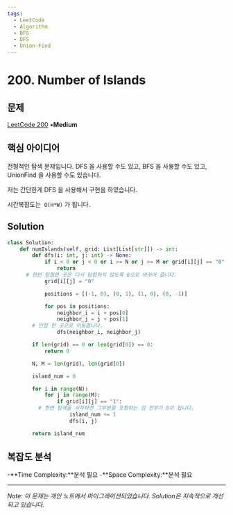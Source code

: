```yaml
---
tags:
  - LeetCode
  - Algorithm
  - BFS
  - DFS
  - Union-Find
---
```


# 200. Number of Islands

## 문제

[LeetCode 200](https://leetcode.com/problems/number-of-islands/) •**Medium**

## 핵심 아이디어

전형적인 탐색 문제입니다. DFS 을 사용할 수도 있고, BFS 을 사용할 수도 있고, UnionFind 을 사용할 수도 있습니다.

저는 간단한게 DFS 을 사용해서 구현을 하였습니다.

시간복잡도는  `O(H*W)` 가 됩니다.

## Solution

```python
class Solution:
    def numIslands(self, grid: List[List[str]]) -> int:
        def dfs(i: int, j: int) -> None:
            if i < 0 or j < 0 or i >= N or j >= M or grid[i][j] == "0":
                return
      # 한번 탐험한 곳은 다시 탐험하지 않도록 0으로 바꾸어 줍니다.
            grid[i][j] = "0"

            positions = [(-1, 0), (0, 1), (1, 0), (0, -1)]

            for pos in positions:
                neighbor_i = i + pos[0]
                neighbor_j = j + pos[1]
        # 인접 한 곳으로 이동합니다.
                dfs(neighbor_i, neighbor_j)

        if len(grid) == 0 or len(grid[0]) == 0:
            return 0

        N, M = len(grid), len(grid[0])

        island_num = 0

        for i in range(N):
            for j in range(M):
                if grid[i][j] == "1":
          # 한번 탐색을 시작하면 그부분을 포함하는 섬 전부가 0이 됩니다.
                    island_num += 1
                    dfs(i, j)

        return island_num
```

## 복잡도 분석

-**Time Complexity:**분석 필요
-**Space Complexity:**분석 필요

---

*Note: 이 문제는 개인 노트에서 마이그레이션되었습니다. Solution은 지속적으로 개선되고 있습니다.*
